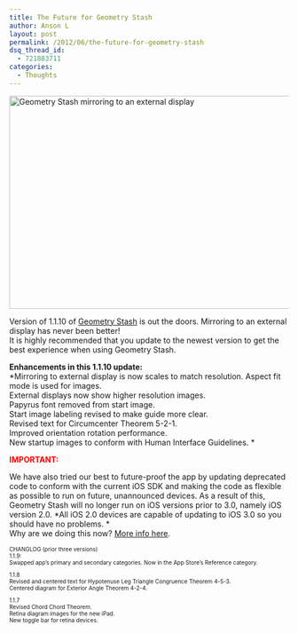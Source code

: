 ```yaml
---
title: The Future for Geometry Stash
author: Anson L
layout: post
permalink: /2012/06/the-future-for-geometry-stash
dsq_thread_id:
  - 721883711
categories:
  - Thoughts
---
```

[<img src="https://ansonliu.com/wp-content/uploads/2012/05/external-display-transparent.png" alt="Geometry Stash mirroring to an external display" title="Geometry Stash mirroring to an external display" width="512" height="384" class="aligncenter size-full wp-image-1809" />][1]

Version of 1.1.10 of <a href="http://GeometryStash.com" target="_blank">Geometry Stash</a> is out the doors. Mirroring to an external display has never been better!  
It is highly recommended that you update to the newest version to get the best experience when using Geometry Stash.

**Enhancements in this 1.1.10 update:**  
*Mirroring to external display is now scales to match resolution. Aspect fit mode is used for images.  
External displays now show higher resolution images.  
Papyrus font removed from start image.  
Start image labeling revised to make guide more clear.  
Revised text for Circumcenter Theorem 5-2-1.  
Improved orientation rotation performance.  
New startup images to conform with Human Interface Guidelines. *

<div style="color: red">
  <strong>IMPORTANT:</strong>
</div>

We have also tried our best to future-proof the app by updating deprecated code to conform with the current iOS SDK and making the code as flexible as possible to run on future, unannounced devices. As a result of this, Geometry Stash will no longer run on iOS versions prior to 3.0, namely iOS version 2.0. *All iOS 2.0 devices are capable of updating to iOS 3.0 so you should have no problems. *  
Why are we doing this now? [More info here][2].

<center>
  <!--more-->
</center>

<div style="font-size: 10px;">
  CHANGLOG (prior three versions)<br /> 1.1.9:<br /> Swapped app&#8217;s primary and secondary categories. Now in the App Store&#8217;s Reference category.</p> <p>
    1.1.8<br /> Revised and centered text for Hypotenuse Leg Triangle Congruence Theorem 4-5-3.<br /> Centered diagram for Exterior Angle Theorem 4-2-4.
  </p>
  
  <p>
    1.1.7<br /> Revised Chord Chord Theorem.<br /> Retina diagram images for the new iPad.<br /> New toggle bar for retina devices.
  </p>
</div>

 [1]: https://ansonliu.com/wp-content/uploads/2012/05/external-display-transparent.png
 [2]: https://ansonliu.com/2012/06/the-end-maybe/ "The End? (maybe)"